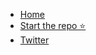 * [Home](/)
* [Start the repo ⭐](https://github.com/distributethe6ix/70DaysOfServiceMesh)
* [Twitter](https://twitter.com/virtualized6ix)